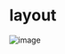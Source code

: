 # layout
![image](https://github.com/niceddosbro/layout/assets/64090268/239d6436-2497-4d61-b988-145332adabcf)

